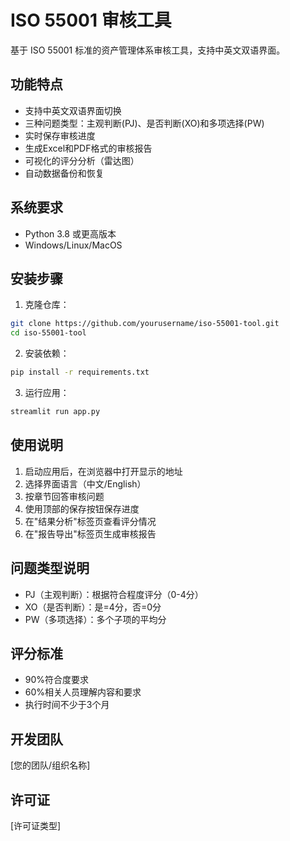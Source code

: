# ISO 55001 审核工具

基于 ISO 55001 标准的资产管理体系审核工具，支持中英文双语界面。

## 功能特点

- 支持中英文双语界面切换
- 三种问题类型：主观判断(PJ)、是否判断(XO)和多项选择(PW)
- 实时保存审核进度
- 生成Excel和PDF格式的审核报告
- 可视化的评分分析（雷达图）
- 自动数据备份和恢复

## 系统要求

- Python 3.8 或更高版本
- Windows/Linux/MacOS

## 安装步骤

1. 克隆仓库：
```bash
git clone https://github.com/yourusername/iso-55001-tool.git
cd iso-55001-tool
```

2. 安装依赖：
```bash
pip install -r requirements.txt
```

3. 运行应用：
```bash
streamlit run app.py
```

## 使用说明

1. 启动应用后，在浏览器中打开显示的地址
2. 选择界面语言（中文/English）
3. 按章节回答审核问题
4. 使用顶部的保存按钮保存进度
5. 在"结果分析"标签页查看评分情况
6. 在"报告导出"标签页生成审核报告

## 问题类型说明

- PJ（主观判断）：根据符合程度评分（0-4分）
- XO（是否判断）：是=4分，否=0分
- PW（多项选择）：多个子项的平均分

## 评分标准

- 90%符合度要求
- 60%相关人员理解内容和要求
- 执行时间不少于3个月

## 开发团队

[您的团队/组织名称]

## 许可证

[许可证类型]
